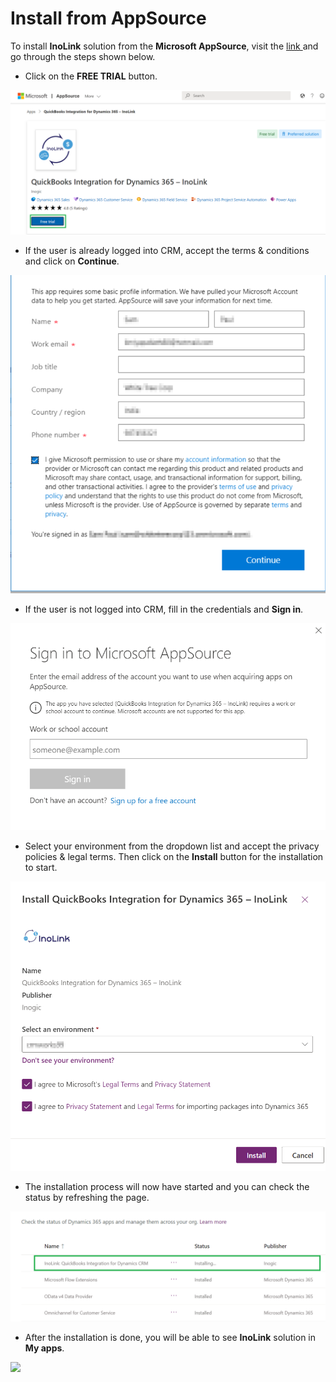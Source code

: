# Install from AppSource

To install **InoLink** solution from the **Microsoft AppSource**, visit the [link ](https://appsource.microsoft.com/en-us/product/dynamics-365/inogic.e320f205-5436-418e-b292-d01417c32312?tab=Overview)and go through the steps shown below.

* Click on the **FREE TRIAL** button.

![](<../../.gitbook/assets/12 (4).png>)

* If the user is already logged into CRM, accept the terms & conditions and click on **Continue**.

![](<../../.gitbook/assets/13 (5).png>)

* If the user is not logged into CRM, fill in the credentials and **Sign in**.

![](<../../.gitbook/assets/11 (8).png>)

* Select your environment from the dropdown list and accept the privacy policies & legal terms. Then click on the **Install** button for the installation to start.

![](<../../.gitbook/assets/14 (6).png>)

* The installation process will now have started and you can check the status by refreshing the page.

![](<../../.gitbook/assets/15 (6).png>)

* After the installation is done, you will be able to see **InoLink** solution in **My apps**.

![](<../../.gitbook/assets/Install AppSource\_1.png>)
